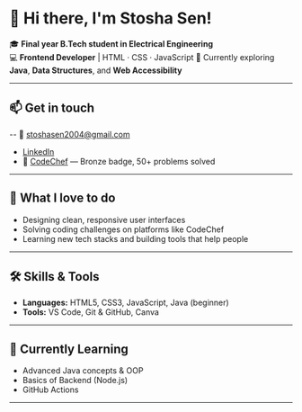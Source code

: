 # 👋 Hi there, I'm Stosha Sen!

🎓 **Final year B.Tech student in Electrical Engineering**  
💻 **Frontend Developer** | HTML · CSS · JavaScript 
🌱 Currently exploring **Java**, **Data Structures**, and **Web Accessibility**

---

## 📫 Get in touch
-- 📧 stoshasen2004@gmail.com
- [LinkedIn](www.linkedin.com/in/stosha-sen-57603b25b)  
- 🥇 [CodeChef](https://www.codechef.com/users/stosha_26) — Bronze badge, 50+ problems solved


---

## 📌 What I love to do
- Designing clean, responsive user interfaces
- Solving coding challenges on platforms like CodeChef
- Learning new tech stacks and building tools that help people

---

## 🛠 Skills & Tools
- **Languages:** HTML5, CSS3, JavaScript, Java (beginner)
- **Tools:** VS Code, Git & GitHub, Canva

---

## 🌱 Currently Learning
- Advanced Java concepts & OOP
- Basics of Backend (Node.js)
- GitHub Actions 

---





